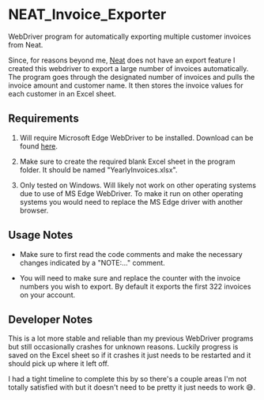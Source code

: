 # NEAT_Invoice_Exporter
WebDriver program for automatically exporting multiple customer invoices from Neat.

Since, for reasons beyond me, [Neat](https://www.neat.com/) does not have an export feature I created this webdriver to export a large number of invoices automatically. The program goes through the designated number of invoices and pulls the invoice amount and customer name. It then stores the invoice values for each customer in an Excel sheet.

## Requirements
1. Will require Microsoft Edge WebDriver to be installed. Download can be found [here](https://developer.microsoft.com/en-us/microsoft-edge/tools/webdriver/).

2. Make sure to create the required blank Excel sheet in the program folder. It should be named "YearlyInvoices.xlsx".

3. Only tested on Windows. Will likely not work on other operating systems due to use of MS Edge WebDriver. To make it run on other operating systems you would need to replace the MS Edge driver with another browser.

## Usage Notes
- Make sure to first read the code comments and make the necessary changes indicated by a "NOTE:..." comment.

- You will need to make sure and replace the counter with the invoice numbers you wish to export. By default it exports the first 322 invoices on your account.

## Developer Notes
This is a lot more stable and reliable than my previous WebDriver programs but still occasionally crashes for unknown reasons. Luckily progress is saved on the Excel sheet so if it crashes it just needs to be restarted and it should pick up where it left off.

I had a tight timeline to complete this by so there's a couple areas I'm not totally satisfied with but it doesn't need to be pretty it just needs to work :sweat_smile:.
